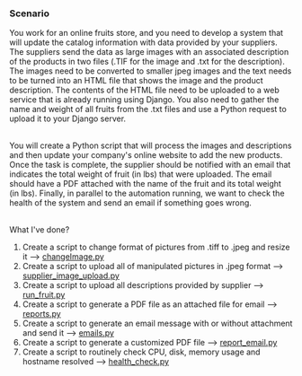 <h3> Scenario </h3>
You work for an online fruits store, and you need to develop a system that will update the catalog information with data provided by your suppliers.
The suppliers send the data as large images with an associated description of the products in two files (.TIF for the image and .txt for the description).
The images need to be converted to smaller jpeg images and the text needs to be turned into an HTML file that shows the image and the product description.
The contents of the HTML file need to be uploaded to a web service that is already running using Django.
You also need to gather the name and weight of all fruits from the .txt files and use a Python request to upload it to your Django server.
<br><br>

You will create a Python script that will process the images and descriptions and then update your company's online website to add the new products.
Once the task is complete, the supplier should be notified with an email that indicates the total weight of fruit (in lbs) that were uploaded.
The email should have a PDF attached with the name of the fruit and its total weight (in lbs).
Finally, in parallel to the automation running, we want to check the health of the system and send an email if something goes wrong.
<br><br>

What I've done? <br>
1. Create a script to change format of pictures from .tiff to .jpeg and resize it --> [changeImage.py](https://github.com/ahmdxrzky/google-it-automation-with-python/blob/main/automating_real_world_tasks_with_python/changeImage.py) <br>
2. Create a script to upload all of manipulated pictures in .jpeg format --> [supplier_image_upload.py](https://github.com/ahmdxrzky/google-it-automation-with-python/blob/main/automating_real_world_tasks_with_python/supplier_image_upload.py) <br>
3. Create a script to upload all descriptions provided by supplier --> [run_fruit.py](https://github.com/ahmdxrzky/google-it-automation-with-python/blob/main/automating_real_world_tasks_with_python/run_fruit.py) <br>
4. Create a script to generate a PDF file as an attached file for email --> [reports.py](https://github.com/ahmdxrzky/google-it-automation-with-python/blob/main/automating_real_world_tasks_with_python/reports.py) <br>
5. Create a script to generate an email message with or without attachment and send it --> [emails.py](https://github.com/ahmdxrzky/google-it-automation-with-python/blob/main/automating_real_world_tasks_with_python/emails.py) <br>
6. Create a script to generate a customized PDF file --> [report_email.py](https://github.com/ahmdxrzky/google-it-automation-with-python/blob/main/automating_real_world_tasks_with_python/report_email.py) <br>
7. Create a script to routinely check CPU, disk, memory usage and hostname resolved --> [health_check.py](https://github.com/ahmdxrzky/google-it-automation-with-python/blob/main/automating_real_world_tasks_with_python/health_check.py)
